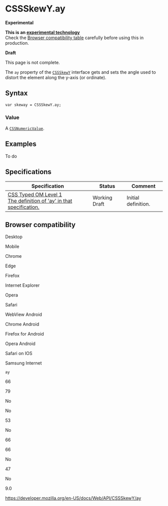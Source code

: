 # CSSSkewY.ay

**Experimental**

**This is an [experimental technology](https://developer.mozilla.org/en-US/docs/MDN/Guidelines/Conventions_definitions#experimental)**  
Check the [Browser compatibility table](#browser_compatibility) carefully before using this in production.

**Draft**

This page is not complete.

The `ay` property of the [`CSSSkewY`](../cssskewy) interface gets and sets the angle used to distort the element along the y-axis (or ordinate).

## Syntax

    var skeway = CSSSkewY.ay;

### Value

A [`CSSNumericValue`](../cssnumericvalue).

## Examples

To do

## Specifications

<table><thead><tr class="header"><th>Specification</th><th>Status</th><th>Comment</th></tr></thead><tbody><tr class="odd"><td><a href="https://drafts.css-houdini.org/css-typed-om-1/#dom-cssskewy-ay">CSS Typed OM Level 1<br />
<span class="small">The definition of 'ay' in that specification.</span></a></td><td><span class="spec-wd">Working Draft</span></td><td>Initial definition.</td></tr></tbody></table>

## Browser compatibility

Desktop

Mobile

Chrome

Edge

Firefox

Internet Explorer

Opera

Safari

WebView Android

Chrome Android

Firefox for Android

Opera Android

Safari on IOS

Samsung Internet

`ay`

66

79

No

No

53

No

66

66

No

47

No

9.0

<a href="https://developer.mozilla.org/en-US/docs/Web/API/CSSSkewY/ay" class="_attribution-link">https://developer.mozilla.org/en-US/docs/Web/API/CSSSkewY/ay</a>
